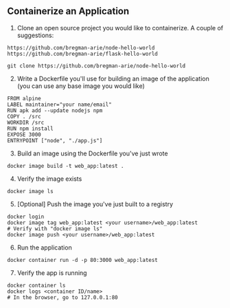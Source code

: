 ## Containerize an Application

1. Clone an open source project you would like to containerize. A couple of suggestions:

```
https://github.com/bregman-arie/node-hello-world
https://github.com/bregman-arie/flask-hello-world
```

`git clone https://github.com/bregman-arie/node-hello-world`

2. Write a Dockerfile you'll use for building an image of the application (you can use any base image you would like)

```
FROM alpine
LABEL maintainer="your name/email"
RUN apk add --update nodejs npm
COPY . /src
WORKDIR /src
RUN npm install
EXPOSE 3000
ENTRYPOINT ["node", "./app.js"]
```

3. Build an image using the Dockerfile you've just wrote

`docker image build -t web_app:latest .`

4. Verify the image exists

`docker image ls`

5. [Optional] Push the image you've just built to a registry

```
docker login
docker image tag web_app:latest <your username>/web_app:latest
# Verify with "docker image ls"
docker image push <your username>/web_app:latest
```

6. Run the application

```
docker container run -d -p 80:3000 web_app:latest
```

7. Verify the app is running

```
docker container ls
docker logs <container ID/name>
# In the browser, go to 127.0.0.1:80
```
